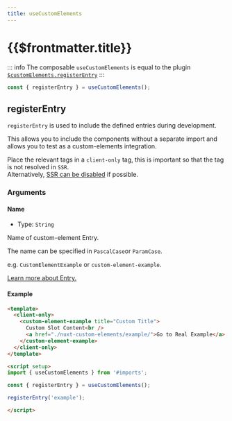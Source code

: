 ```yaml
---
title: useCustomElements
---
```


# {{$frontmatter.title}}

::: info
The composable `useCustomElements` is equal to the plugin [`$customElements.registerEntry`](/plugins#customelementsregisterentry)
:::

```js
const { registerEntry } = useCustomElements();
```

## registerEntry

`registerEntry` is used to include the defined entries during development.

This allows you to include the components without a separate import and allows you to test as a custom-elements integration.

Place the relevant tags in a `client-only` tag, this is important so that the tag is not resolved in `SSR`.  
Alternatively, [SSR can be disabled](https://nuxt.com/docs/api/configuration/nuxt-config#ssr) if possible.

### Arguments

#### Name

- Type: `String`

Name of custom-element Entry.

The name can be specified in `PascalCase`or `ParamCase`.

e.g. `CustomElementExample` or `custom-element-example`.

[Learn more about Entry.](/guide/options#entry)

#### Example

```html
<template>
  <client-only>
    <custom-element-example title="Custom Title">
      Custom Slot Content<br />
      <a href="./nuxt-custom-elements/example/">Go to Real Example</a>
    </custom-element-example>
  </client-only>
</template>

<script setup>
import { useCustomElements } from '#imports';

const { registerEntry } = useCustomElements();

registerEntry('example');

</script>
```
